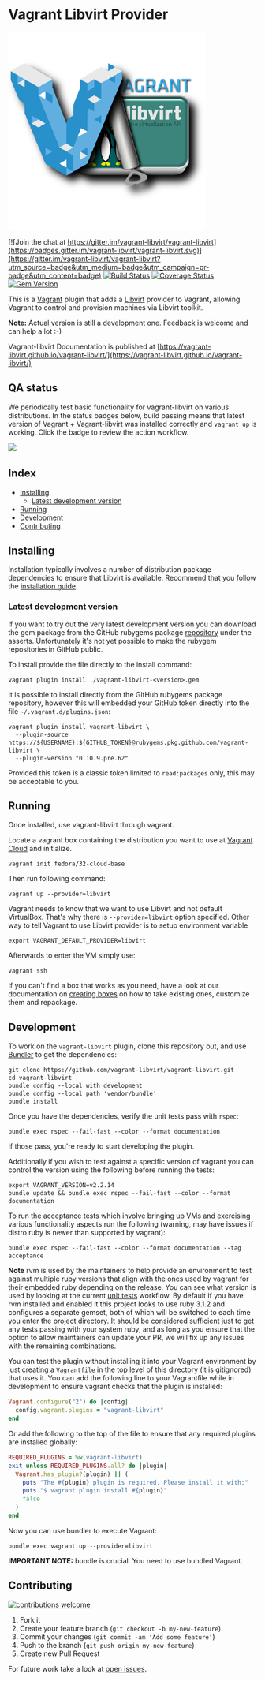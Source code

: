 # Vagrant Libvirt Provider

![Vagrant Libvirt Logo](docs/_assets/images/logo.png?raw=true "Vagrant Libvirt")

[![Join the chat at https://gitter.im/vagrant-libvirt/vagrant-libvirt](https://badges.gitter.im/vagrant-libvirt/vagrant-libvirt.svg)](https://gitter.im/vagrant-libvirt/vagrant-libvirt?utm_source=badge&utm_medium=badge&utm_campaign=pr-badge&utm_content=badge)
[![Build Status](https://github.com/vagrant-libvirt/vagrant-libvirt/actions/workflows/unit-tests.yml/badge.svg)](https://github.com/vagrant-libvirt/vagrant-libvirt/actions/workflows/unit-tests.yml)
[![Coverage Status](https://coveralls.io/repos/github/vagrant-libvirt/vagrant-libvirt/badge.svg?branch=main)](https://coveralls.io/github/vagrant-libvirt/vagrant-libvirt?branch=main)
[![Gem Version](https://badge.fury.io/rb/vagrant-libvirt.svg)](https://badge.fury.io/rb/vagrant-libvirt)

This is a [Vagrant](http://www.vagrantup.com) plugin that adds a
[Libvirt](http://libvirt.org) provider to Vagrant, allowing Vagrant to
control and provision machines via Libvirt toolkit.

**Note:** Actual version is still a development one. Feedback is welcome and
can help a lot :-)

Vagrant-libvirt Documentation is published at [https://vagrant-libvirt.github.io/vagrant-libvirt/](https://vagrant-libvirt.github.io/vagrant-libvirt/)

## QA status

We periodically test basic functionality for vagrant-libvirt on various distributions.
In the status badges below, build passing means that latest version of Vagrant + Vagrant-libvirt was installed correctly and `vagrant up` is working. Click the badge to review the action workflow.

[![](http://github-actions.40ants.com/vagrant-libvirt/vagrant-libvirt-qa/matrix.svg?only=Distribution%20Install.verify-install)](https://github.com/vagrant-libvirt/vagrant-libvirt-qa/actions/workflows/distro-install.yml)

## Index

<!-- vim-markdown-toc GFM -->

* [Installing](#installing)
  * [Latest development version](#latest-development-version)
* [Running](#running)
* [Development](#development)
* [Contributing](#contributing)

<!-- vim-markdown-toc -->

## Installing

Installation typically involves a number of distribution package dependencies to ensure that Libvirt is available.
Recommend that you follow the [installation guide](https://vagrant-libvirt.github.io/vagrant-libvirt/installation.html).

### Latest development version

If you want to try out the very latest development version you can download the gem package from the GitHub
rubygems package [repository](https://github.com/vagrant-libvirt/vagrant-libvirt/packages/1659776) under the
asserts. Unfortunately it's not yet possible to make the rubygem repositories in GitHub public.

To install provide the file directly to the install command:
```
vagrant plugin install ./vagrant-libvirt-<version>.gem
```

It is possible to install directly from the GitHub rubygems package repository, however this will embedded
your GitHub token directly into the file `~/.vagrant.d/plugins.json`:
```
vagrant plugin install vagrant-libvirt \
  --plugin-source https://${USERNAME}:${GITHUB_TOKEN}@rubygems.pkg.github.com/vagrant-libvirt \
  --plugin-version "0.10.9.pre.62"
```

Provided this token is a classic token limited to `read:packages` only, this may be acceptable to you.

## Running

Once installed, use vagrant-libvirt through vagrant.

Locate a vagrant box containing the distribution you want to use at
[Vagrant Cloud](https://app.vagrantup.com/boxes/search?provider=libvirt) and
initialize.

```shell
vagrant init fedora/32-cloud-base
```

Then run following command:

```shell
vagrant up --provider=libvirt
```

Vagrant needs to know that we want to use Libvirt and not default VirtualBox.
That's why there is `--provider=libvirt` option specified. Other way to tell
Vagrant to use Libvirt provider is to setup environment variable

```shell
export VAGRANT_DEFAULT_PROVIDER=libvirt
```

Afterwards to enter the VM simply use:
```shell
vagrant ssh
```

If you can't find a box that works as you need, have a look at our documentation
on [creating boxes](https://vagrant-libvirt.github.io/vagrant-libvirt/boxes.html#creating-boxes)
on how to take existing ones, customize them and repackage.

## Development

To work on the `vagrant-libvirt` plugin, clone this repository out, and use
[Bundler](http://gembundler.com) to get the dependencies:

```shell
git clone https://github.com/vagrant-libvirt/vagrant-libvirt.git
cd vagrant-libvirt
bundle config --local with development
bundle config --local path 'vendor/bundle'
bundle install
```

Once you have the dependencies, verify the unit tests pass with `rspec`:

```shell
bundle exec rspec --fail-fast --color --format documentation
```

If those pass, you're ready to start developing the plugin.

Additionally if you wish to test against a specific version of vagrant you
can control the version using the following before running the tests:

```shell
export VAGRANT_VERSION=v2.2.14
bundle update && bundle exec rspec --fail-fast --color --format documentation
```

To run the acceptance tests which involve bringing up VMs and exercising
various functionality aspects run the following (warning, may have issues if
distro ruby is newer than supported by vagrant):
```shell
bundle exec rspec --fail-fast --color --format documentation --tag acceptance
```

**Note** rvm is used by the maintainers to help provide an environment to test
against multiple ruby versions that align with the ones used by vagrant for
their embedded ruby depending on the release. You can see what version is used
by looking at the current [unit tests](.github/workflows/unit-tests.yml)
workflow. By default if you have rvm installed and enabled it this project looks
to use ruby 3.1.2 and configures a separate gemset, both of which will be switched
to each time you enter the project directory. It should be considered sufficient
just to get any tests passing with your system ruby, and as long as you ensure
that the option to allow maintainers can update your PR, we will fix up any
issues with the remaining combinations.

You can test the plugin without installing it into your Vagrant environment by
just creating a `Vagrantfile` in the top level of this directory (it is
gitignored) that uses it. You can add the following line to your Vagrantfile
while in development to ensure vagrant checks that the plugin is installed:

```ruby
Vagrant.configure("2") do |config|
  config.vagrant.plugins = "vagrant-libvirt"
end
```
Or add the following to the top of the file to ensure that any required plugins
are installed globally:
```ruby
REQUIRED_PLUGINS = %w(vagrant-libvirt)
exit unless REQUIRED_PLUGINS.all? do |plugin|
  Vagrant.has_plugin?(plugin) || (
    puts "The #{plugin} plugin is required. Please install it with:"
    puts "$ vagrant plugin install #{plugin}"
    false
  )
end
```

Now you can use bundler to execute Vagrant:

```shell
bundle exec vagrant up --provider=libvirt
```

**IMPORTANT NOTE:** bundle is crucial. You need to use bundled Vagrant.

## Contributing
[![contributions welcome](https://img.shields.io/badge/contributions-welcome-brightgreen.svg?style=flat)](https://github.com/vagrant-libvirt/vagrant-libvirt/issues)

1. Fork it
2. Create your feature branch (`git checkout -b my-new-feature`)
3. Commit your changes (`git commit -am 'Add some feature'`)
4. Push to the branch (`git push origin my-new-feature`)
5. Create new Pull Request

For future work take a look at [open issues](https://github.com/vagrant-libvirt/vagrant-libvirt/issues?state=open).

<!--
 # styling for TOC
 vim: expandtab shiftwidth=2
-->
